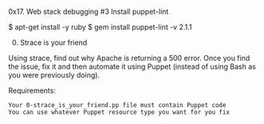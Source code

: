 0x17. Web stack debugging #3
Install puppet-lint

$ apt-get install -y ruby
$ gem install puppet-lint -v 2.1.1

0. Strace is your friend

Using strace, find out why Apache is returning a 500 error. Once you find the issue, fix it and then automate it using Puppet (instead of using Bash as you were previously doing).

Requirements:

    Your 0-strace_is_your_friend.pp file must contain Puppet code
    You can use whatever Puppet resource type you want for you fix
